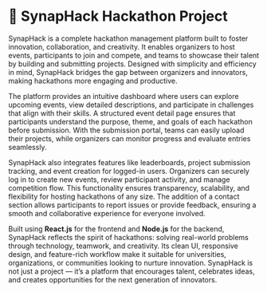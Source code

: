 # 🚀 SynapHack Hackathon Project 

SynapHack is a complete hackathon management platform built to foster innovation, collaboration, and creativity.
It enables organizers to host events, participants to join and compete, and teams to showcase their talent by building and submitting projects. Designed with simplicity and efficiency in mind, SynapHack bridges the gap between organizers and innovators, making hackathons more engaging and productive.  

The platform provides an intuitive dashboard where users can explore upcoming events, view detailed descriptions, and participate in challenges that align with their skills.
A structured event detail page ensures that participants understand the purpose, theme, and goals of each hackathon before submission.
With the submission portal, teams can easily upload their projects, while organizers can monitor progress and evaluate entries seamlessly.  

SynapHack also integrates features like leaderboards, project submission tracking, and event creation for logged-in users.
Organizers can securely log in to create new events, review participant activity, and manage competition flow. 
This functionality ensures transparency, scalability, and flexibility for hosting hackathons of any size. 
The addition of a contact section allows participants to report issues or provide feedback, ensuring a smooth and collaborative experience for everyone involved.  

Built using **React.js** for the frontend and **Node.js** for the backend, SynapHack reflects the spirit of hackathons: solving real-world problems through technology, teamwork, and creativity. 
Its clean UI, responsive design, and feature-rich workflow make it suitable for universities, organizations, or communities looking to nurture innovation. 
SynapHack is not just a project — it’s a platform that encourages talent, celebrates ideas, and creates opportunities for the next generation of innovators.  
